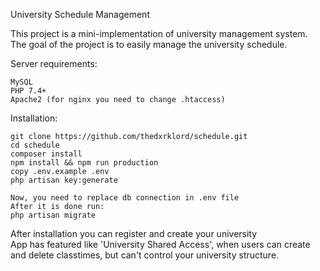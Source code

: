 University Schedule Management

This project is a mini-implementation of university management system.
<br>The goal of the project is to easily manage the university schedule.

Server requirements:
````
MySQL
PHP 7.4+
Apache2 (for nginx you need to change .htaccess)
````
Installation:
````
git clone https://github.com/thedxrklord/schedule.git
cd schedule
composer install
npm install && npm run production
copy .env.example .env
php artisan key:generate

Now, you need to replace db connection in .env file
After it is done run:
php artisan migrate
````

After installation you can register and create your university<br>
App has featured like 'University Shared Access', when users can create and delete classtimes, but can't control your university structure.


